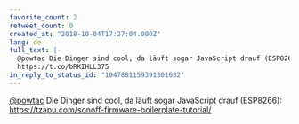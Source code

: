 ```yaml
---
favorite_count: 2
retweet_count: 0
created_at: "2018-10-04T17:27:04.000Z"
lang: de
full_text: |-
  @powtac Die Dinger sind cool, da läuft sogar JavaScript drauf (ESP8266):
  https://t.co/bRKIHLL375
in_reply_to_status_id: "1047881159391301632"
---
```


[@powtac](https://twitter.com/powtac) Die Dinger sind cool, da läuft sogar
JavaScript drauf (ESP8266):
<https://tzapu.com/sonoff-firmware-boilerplate-tutorial/>
